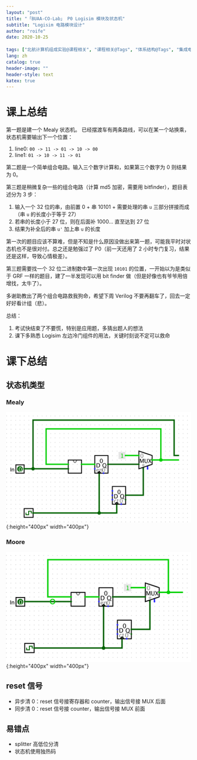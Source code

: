 ```yaml
---
layout: "post"
title: "「BUAA-CO-Lab」 P0 Logisim 模块及状态机"
subtitle: "Logisim 电路模块设计"
author: "roife"
date: 2020-10-25

tags: ["北航计算机组成实验@课程相关", "课程相关@Tags", "体系结构@Tags", "集成电路@Tags"]
lang: zh
catalog: true
header-image: ""
header-style: text
katex: true
---
```


# 课上总结

第一题是建一个 Mealy 状态机。
已经摆渡车有两条路线，可以在某一个站换乘，状态机需要输出下一个位置：
1. line0: `00 -> 11 -> 01 -> 10 -> 00`
2. line1: `01 -> 10 -> 11 -> 01`

第二题是一个简单组合电路。输入三个数字计算和，如果第三个数字为 0 则结果为 0。

第三题是稍微复杂一些的组合电路（计算 md5 加密，需要用 bitfinder），题目表述分为 3 步：
1. 输入一个 32 位的串，由前置 0 + 串 10101 + 需要处理的串 `u` 三部分拼接而成（串 `u` 的长度小于等于 27）
2. 若串的长度小于 27 位，则在后面补 1000... 直至达到 27 位
3. 结果为补全后的串 `u'` 加上串 `u` 的长度

第一次的题目应该不算难，但是不知是什么原因没做出来第一题，可能我平时对状态机也不是很对付。总之还是勉强过了 P0（前一天还用了 2 小时专门复习，结果还是这样，导致心情极差）。

第三题需要找一个 32 位二进制数中第一次出现 `10101` 的位置，一开始以为是类似于 GRF 一样的题目，建了一半发现可以用 bit finder 做（但是好像也有爷爷用倍增找，太牛了）。

多谢助教出了两个组合电路救我狗命，希望下周 Verilog 不要再翻车了，回去一定好好看计组（悲）。

总结：
1. 考试快结束了不要慌，特别是应用题，多猜出题人的想法
2. 课下多熟悉 Logisim 左边冷门组件的用法，关键时刻说不定可以救命

# 课下总结

## 状态机类型

### Mealy

![Mealy](/img/in-post/post-buaa-co/p0-lab-mealy.png "p0-lab-mealy"){:height="400px" width="400px"}

### Moore

![Moore](/img/in-post/post-buaa-co/p0-lab-moore.png "p0-lab-moore"){:height="400px" width="400px"}

## reset 信号

- 异步清 0：reset 信号接寄存器和 counter，输出信号接 MUX 后面
- 同步清 0：reset 信号接 counter，输出信号接 MUX 前面

## 易错点

- splitter 高低位分清
- 状态机使用独热码
